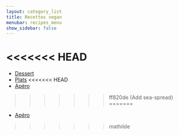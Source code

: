 ```yaml
---
layout: category_list
title: Recettes vegan
menubar: recipes_menu
show_sidebar: false
---
```

<<<<<<< HEAD
=======

* [Dessert](dessert)
* [Plats](dishes)
<<<<<<< HEAD
* [Apéro](appetizer)
>>>>>>> ff820de (Add sea-spread)
=======
* [Apéro](appetizer)
>>>>>>> mathilde
